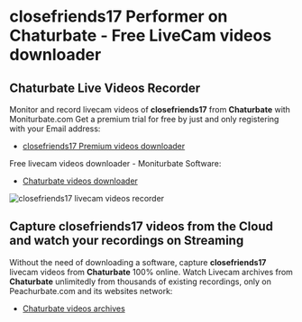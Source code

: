 # closefriends17 Performer on Chaturbate - Free LiveCam videos downloader

## Chaturbate Live Videos Recorder

Monitor and record livecam videos of **closefriends17** from **Chaturbate** with Moniturbate.com
Get a premium trial for free by just and only registering with your Email address:
* [closefriends17 Premium videos downloader](https://moniturbate.com/request-demo-licence-key.html)

Free livecam videos downloader - Moniturbate Software:
* [Chaturbate videos downloader](https://moniturbate.com/moniturbate-download-software.html)

![closefriends17 livecam videos recorder](https://peachurnet.com/templates/moniturbate-software.png)


## Capture closefriends17 videos from the Cloud and watch your recordings on Streaming

Without the need of downloading a software, capture **closefriends17** livecam videos from **Chaturbate** 100% online.
Watch Livecam archives from **Chaturbate** unlimitedly from thousands of existing recordings, only on Peachurbate.com and its websites network:
* [Chaturbate videos archives](https://peachurnet.com/)